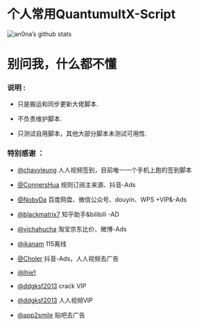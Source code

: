 # 个人常用QuantumultX-Script

![an0na’s github stats](https://github-readme-stats.vercel.app/api?username=chaizia&show_icons=true&theme=merko)

# 别问我，什么都不懂
### 说明 :

* 只是搬运和同步更新大佬脚本.

* 不负责维护脚本.

* 只测试自用脚本，其他大部分脚本未测试可用性.

### 特别感谢 ：
* [@chavyleung](https://github.com/chavyleung/scripts/tree/master/rrtv) 人人视频签到，目前唯一一个手机上跑的签到脚本

* [@ConnersHua](https://github.com/DivineEngine/Profiles/tree/master) 规则订阅主来源、抖音-Ads

* [@NobyDa](https://github.com/NobyDa/Script/tree/master) 百度网盘、微信公众号、douyin、WPS +VIP&-Ads

* [@blackmatrix7](https://github.com/blackmatrix7/ios_rule_script) 知乎助手&bilibili -AD

* [@yichahucha](https://github.com/yichahucha/surge/tree/master) 淘宝京东比价、微博-Ads

* [@ikanam](https://github.com/ikanam/Surge-Scripts) 115离线

* [@Choler](https://github.com/Choler/Surge/tree/master) 抖音-Ads，人人视频去广告

* [@lhie1](https://github.com/lhie1/Rules/tree/master)

* [@ddgksf2013](https://github.com/ddgksf2013/Cuttlefish/tree/master/Rewrite) crack VIP

* [@ddgksf2013](https://raw.githubusercontent.com/ddgksf2013/Cuttlefish/master/Rewrite/Rrtv.conf) 人人视频VIP

* [@app2smile](https://github.com/app2smile/rules) 贴吧去广告

